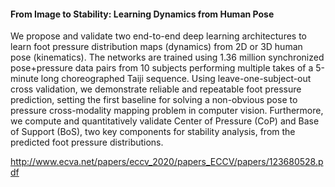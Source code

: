 #### From Image to Stability: Learning Dynamics from Human Pose

We propose and validate two end-to-end deep learning architectures to learn foot pressure distribution maps (dynamics) from 2D or
3D human pose (kinematics). The networks are trained using 1.36 million synchronized pose+pressure data pairs from 10 subjects performing
multiple takes of a 5-minute long choreographed Taiji sequence. Using
leave-one-subject-out cross validation, we demonstrate reliable and repeatable foot pressure prediction, setting the first baseline for solving a
non-obvious pose to pressure cross-modality mapping problem in computer vision. Furthermore, we compute and quantitatively validate Center of Pressure (CoP) 
and Base of Support (BoS), two key components
for stability analysis, from the predicted foot pressure distributions.

http://www.ecva.net/papers/eccv_2020/papers_ECCV/papers/123680528.pdf
